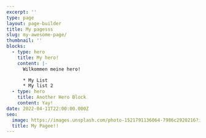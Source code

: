 ```yaml
---
excerpt: ''
type: page
layout: page-builder
title: My pagesss
slug: my-awesome-page/
thumbnail: ''
blocks:
  - type: hero
    title: My hero!
    content: |-
      Wilkommen meine hero!

      * My List
      * My list 2
  - type: hero
    title: Another Hero Block
    content: Yay!
date: 2022-04-11T22:00:00.000Z
seo:
  image: https://images.unsplash.com/photo-1521791136064-7986c2920216?ixlib=rb-1.2.1&ixid=MnwxMjA3fDB8MHxwaG90by1wYWdlfHx8fGVufDB8fHx8&auto=format&fit=crop&w=1469&q=80
  title: My Pagee!!
---
```

